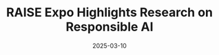 ---
title: "RAISE Expo Highlights Research on Responsible AI"
date: 2025-03-10
venue: "University of Washington Information School News"
link: "https://ischool.uw.edu/news/2025/03/raise-expo-highlights-research-responsible-ai"
collection: media
permalink: /media/raise-expo-2025
--- 